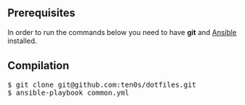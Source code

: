 ## Prerequisites

In order to run the commands below you need to have **git** and [Ansible](http://www.ansible.com) installed.

## Compilation

<pre>
$ git clone git@github.com:ten0s/dotfiles.git
$ ansible-playbook common.yml
</pre>
